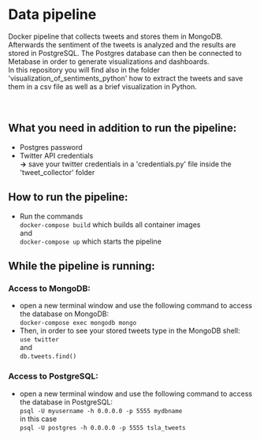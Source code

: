 # Data pipeline

Docker pipeline that collects tweets and stores them in MongoDB. Afterwards the sentiment of the tweets is analyzed and the results are stored in PostgreSQL. The Postgres database can then be connected to Metabase in order to generate visualizations and dashboards.  
In this repository you will find also in the folder 'visualization_of_sentiments_python' how to extract the tweets and save them in a csv file as well as a brief visualization in Python.  
<br />
<br />
## What you need in addition to run the pipeline:
* Postgres password
* Twitter API credentials  
  **&rarr;** save your twitter credentials in a 'credentials.py' file inside the 'tweet_collector' folder  

## How to run the pipeline:
* Run the commands  
  `docker-compose build` which builds all container images  
  and   
  `docker-compose up` which starts the pipeline      


## While the pipeline is running:

### Access to MongoDB:
  * open a new terminal window and use the following command to access the database on MongoDB:   
    `docker-compose exec mongodb mongo`  
  * Then, in order to see your stored tweets type in the MongoDB shell:  
    `use twitter`  
    and  
    `db.tweets.find()`
    
### Access to PostgreSQL:
  * open a new terminal window and use the following command to access the database in PostgreSQL:  
    `psql -U myusername -h 0.0.0.0 -p 5555 mydbname`  
    in this case  
    `psql -U postgres -h 0.0.0.0 -p 5555 tsla_tweets`


  
